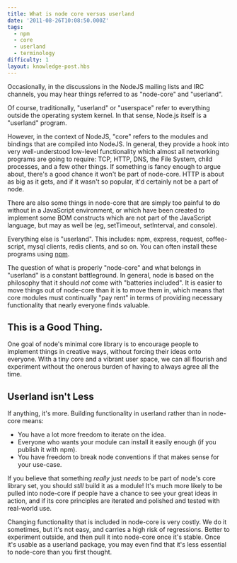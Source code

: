 ```yaml
---
title: What is node core versus userland
date: '2011-08-26T10:08:50.000Z'
tags:
  - npm
  - core
  - userland
  - terminology
difficulty: 1
layout: knowledge-post.hbs
---
```


Occasionally, in the discussions in the NodeJS mailing lists and IRC channels, you may hear things referred to as "node-core" and "userland".

Of course, traditionally, "userland" or "userspace" refer to everything outside the operating system kernel. In that sense, Node.js itself is a "userland" program.

However, in the context of NodeJS, "core" refers to the modules and bindings that are compiled into NodeJS. In general, they provide a hook into very well-understood low-level functionality which almost all networking programs are going to require: TCP, HTTP, DNS, the File System, child processes, and a few other things. If something is fancy enough to argue about, there's a good chance it won't be part of node-core. HTTP is about as big as it gets, and if it wasn't so popular, it'd certainly not be a part of node.

There are also some things in node-core that are simply too painful to do without in a JavaScript environment, or which have been created to implement some BOM constructs which are not part of the JavaScript language, but may as well be (eg, setTimeout, setInterval, and console).

Everything else is "userland". This includes: npm, express, request, coffee-script, mysql clients, redis clients, and so on. You can often install these programs using [npm](https://www.npmjs.com/).

The question of what is properly "node-core" and what belongs in "userland" is a constant battleground. In general, node is based on the philosophy that it should *not* come with "batteries included". It is easier to move things out of node-core than it is to move them in, which means that core modules must continually "pay rent" in terms of providing necessary functionality that nearly everyone finds valuable.

## This is a Good Thing.

One goal of node's minimal core library is to encourage people to implement things in creative ways, without forcing their ideas onto everyone. With a tiny core and a vibrant user space, we can all flourish and experiment without the onerous burden of having to always agree all the time.

## Userland isn't Less

If anything, it's more. Building functionality in userland rather than in node-core means:

* You have a lot more freedom to iterate on the idea.
* Everyone who wants your module can install it easily enough (if you publish it with npm).
* You have freedom to break node conventions if that makes sense for your use-case.

If you believe that something *really* just *needs* to be part of node's core library set, you should *still* build it as a module! It's much more likely to be pulled into node-core if people have a chance to see your great ideas in action, and if its core principles are iterated and polished and tested with real-world use.

Changing functionality that is included in node-core is very costly. We do it sometimes, but it's not easy, and carries a high risk of regressions. Better to experiment outside, and then pull it into node-core once it's stable. Once it's usable as a userland package, you may even find that it's less essential to node-core than you first thought.
